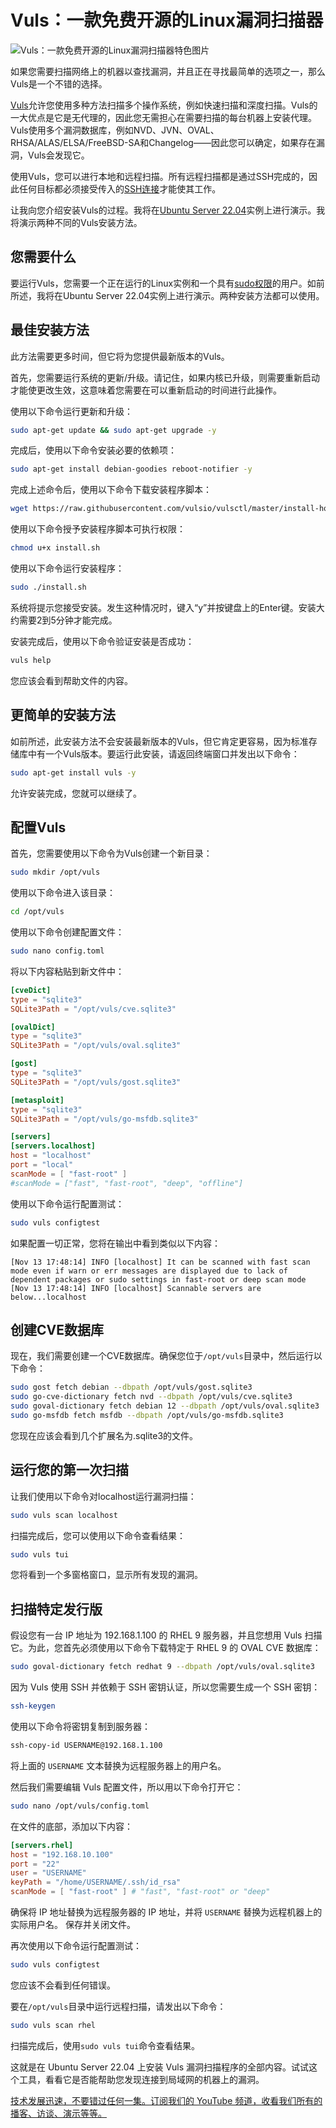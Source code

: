 # Vuls：一款免费开源的Linux漏洞扫描器

![Vuls：一款免费开源的Linux漏洞扫描器特色图片](https://cdn.thenewstack.io/media/2024/12/048b52cf-vulns-1024x683.png)

如果您需要扫描网络上的机器以查找漏洞，并且正在寻找最简单的选项之一，那么Vuls是一个不错的选择。

[Vuls](https://vuls.io/)允许您使用多种方法扫描多个操作系统，例如快速扫描和深度扫描。Vuls的一大优点是它是无代理的，因此您无需担心在需要扫描的每台机器上安装代理。Vuls使用多个漏洞数据库，例如NVD、JVN、OVAL、RHSA/ALAS/ELSA/FreeBSD-SA和Changelog——因此您可以确定，如果存在漏洞，Vuls会发现它。

使用Vuls，您可以进行本地和远程扫描。所有远程扫描都是通过SSH完成的，因此任何目标都必须接受传入的[SSH连接](https://thenewstack.io/linux-ssh-and-key-based-authentication/)才能使其工作。

让我向您介绍安装Vuls的过程。我将在[Ubuntu Server 22.04](https://thenewstack.io/how-to-safely-upgrade-ubuntu-22-04-to-ubuntu-24-04/)实例上进行演示。我将演示两种不同的Vuls安装方法。

## 您需要什么

要运行Vuls，您需要一个正在运行的Linux实例和一个具有[sudo权限](https://thenewstack.io/linux-understand-sudo-to-rule-your-server/)的用户。如前所述，我将在Ubuntu Server 22.04实例上进行演示。两种安装方法都可以使用。

## 最佳安装方法

此方法需要更多时间，但它将为您提供最新版本的Vuls。

首先，您需要运行系统的更新/升级。请记住，如果内核已升级，则需要重新启动才能使更改生效，这意味着您需要在可以重新启动的时间进行此操作。

使用以下命令运行更新和升级：

```bash
sudo apt-get update && sudo apt-get upgrade -y
```

完成后，使用以下命令安装必要的依赖项：

```bash
sudo apt-get install debian-goodies reboot-notifier -y
```

完成上述命令后，使用以下命令下载安装程序脚本：

```bash
wget https://raw.githubusercontent.com/vulsio/vulsctl/master/install-host/install.sh
```

使用以下命令授予安装程序脚本可执行权限：

```bash
chmod u+x install.sh
```

使用以下命令运行安装程序：

```bash
sudo ./install.sh
```

系统将提示您接受安装。发生这种情况时，键入“y”并按键盘上的Enter键。安装大约需要2到5分钟才能完成。

安装完成后，使用以下命令验证安装是否成功：

```bash
vuls help
```

您应该会看到帮助文件的内容。

## 更简单的安装方法

如前所述，此安装方法不会安装最新版本的Vuls，但它肯定更容易，因为标准存储库中有一个Vuls版本。要运行此安装，请返回终端窗口并发出以下命令：

```bash
sudo apt-get install vuls -y
```

允许安装完成，您就可以继续了。

## 配置Vuls

首先，您需要使用以下命令为Vuls创建一个新目录：

```bash
sudo mkdir /opt/vuls
```

使用以下命令进入该目录：

```bash
cd /opt/vuls
```

使用以下命令创建配置文件：

```bash
sudo nano config.toml
```

将以下内容粘贴到新文件中：

```toml
[cveDict]
type = "sqlite3"
SQLite3Path = "/opt/vuls/cve.sqlite3"

[ovalDict]
type = "sqlite3"
SQLite3Path = "/opt/vuls/oval.sqlite3"

[gost]
type = "sqlite3"
SQLite3Path = "/opt/vuls/gost.sqlite3"

[metasploit]
type = "sqlite3"
SQLite3Path = "/opt/vuls/go-msfdb.sqlite3"

[servers]
[servers.localhost]
host = "localhost"
port = "local"
scanMode = [ "fast-root" ]
#scanMode = ["fast", "fast-root", "deep", "offline"]
```

使用以下命令运行配置测试：

```bash
sudo vuls configtest
```

如果配置一切正常，您将在输出中看到类似以下内容：

```
[Nov 13 17:48:14] INFO [localhost] It can be scanned with fast scan mode even if warn or err messages are displayed due to lack of dependent packages or sudo settings in fast-root or deep scan mode
[Nov 13 17:48:14] INFO [localhost] Scannable servers are below...localhost
```

## 创建CVE数据库

现在，我们需要创建一个CVE数据库。确保您位于`/opt/vuls`目录中，然后运行以下命令：

```bash
sudo gost fetch debian --dbpath /opt/vuls/gost.sqlite3
sudo go-cve-dictionary fetch nvd --dbpath /opt/vuls/cve.sqlite3
sudo goval-dictionary fetch debian 12 --dbpath /opt/vuls/oval.sqlite3
sudo go-msfdb fetch msfdb --dbpath /opt/vuls/go-msfdb.sqlite3
```

您现在应该会看到几个扩展名为.sqlite3的文件。

## 运行您的第一次扫描

让我们使用以下命令对localhost运行漏洞扫描：

```bash
sudo vuls scan localhost
```
扫描完成后，您可以使用以下命令查看结果：

```bash
sudo vuls tui
```

您将看到一个多窗格窗口，显示所有发现的漏洞。

## 扫描特定发行版

假设您有一台 IP 地址为 192.168.1.100 的 RHEL 9 服务器，并且您想用 Vuls 扫描它。为此，您首先必须使用以下命令下载特定于 RHEL 9 的 OVAL CVE 数据库：

```bash
sudo goval-dictionary fetch redhat 9 --dbpath /opt/vuls/oval.sqlite3
```

因为 Vuls 使用 SSH 并依赖于 SSH 密钥认证，所以您需要生成一个 SSH 密钥：

```bash
ssh-keygen
```

使用以下命令将密钥复制到服务器：

```bash
ssh-copy-id USERNAME@192.168.1.100
```

将上面的 `USERNAME` 文本替换为远程服务器上的用户名。

然后我们需要编辑 Vuls 配置文件，所以用以下命令打开它：

```bash
sudo nano /opt/vuls/config.toml
```

在文件的底部，添加以下内容：

```toml
[servers.rhel]
host = "192.168.10.100"
port = "22"
user = "USERNAME"
keyPath = "/home/USERNAME/.ssh/id_rsa"
scanMode = [ "fast-root" ] # "fast", "fast-root" or "deep"
```

确保将 IP 地址替换为远程服务器的 IP 地址，并将 `USERNAME` 替换为远程机器上的实际用户名。
保存并关闭文件。

再次使用以下命令运行配置测试：

```bash
sudo vuls configtest
```

您应该不会看到任何错误。

要在`/opt/vuls`目录中运行远程扫描，请发出以下命令：

```bash
sudo vuls scan rhel
```

扫描完成后，使用`sudo vuls tui`命令查看结果。

这就是在 Ubuntu Server 22.04 上安装 Vuls 漏洞扫描程序的全部内容。试试这个工具，看看它是否能帮助您发现连接到局域网的机器上的漏洞。

[技术发展迅速，不要错过任何一集。订阅我们的 YouTube 频道，收看我们所有的播客、访谈、演示等等。](https://youtube.com/thenewstack?sub_confirmation=1)
